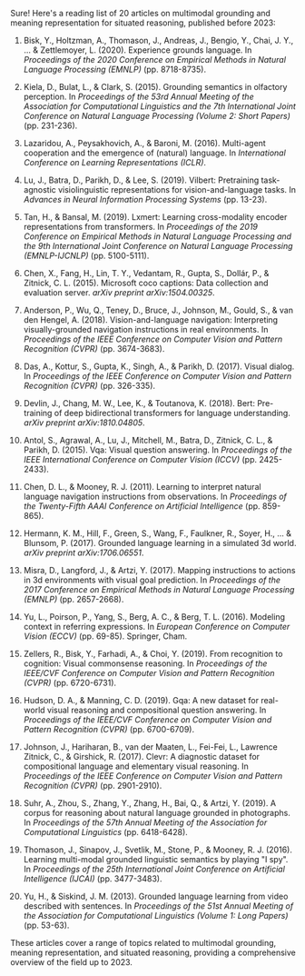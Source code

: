Sure! Here's a reading list of 20 articles on multimodal grounding and meaning representation for situated reasoning, published before 2023:

1. Bisk, Y., Holtzman, A., Thomason, J., Andreas, J., Bengio, Y., Chai, J. Y., ... & Zettlemoyer, L. (2020). Experience grounds language. In *Proceedings of the 2020 Conference on Empirical Methods in Natural Language Processing (EMNLP)* (pp. 8718-8735).

2. Kiela, D., Bulat, L., & Clark, S. (2015). Grounding semantics in olfactory perception. In *Proceedings of the 53rd Annual Meeting of the Association for Computational Linguistics and the 7th International Joint Conference on Natural Language Processing (Volume 2: Short Papers)* (pp. 231-236).

3. Lazaridou, A., Peysakhovich, A., & Baroni, M. (2016). Multi-agent cooperation and the emergence of (natural) language. In *International Conference on Learning Representations (ICLR)*.

4. Lu, J., Batra, D., Parikh, D., & Lee, S. (2019). Vilbert: Pretraining task-agnostic visiolinguistic representations for vision-and-language tasks. In *Advances in Neural Information Processing Systems* (pp. 13-23).

5. Tan, H., & Bansal, M. (2019). Lxmert: Learning cross-modality encoder representations from transformers. In *Proceedings of the 2019 Conference on Empirical Methods in Natural Language Processing and the 9th International Joint Conference on Natural Language Processing (EMNLP-IJCNLP)* (pp. 5100-5111).

6. Chen, X., Fang, H., Lin, T. Y., Vedantam, R., Gupta, S., Dollár, P., & Zitnick, C. L. (2015). Microsoft coco captions: Data collection and evaluation server. *arXiv preprint arXiv:1504.00325*.

7. Anderson, P., Wu, Q., Teney, D., Bruce, J., Johnson, M., Gould, S., & van den Hengel, A. (2018). Vision-and-language navigation: Interpreting visually-grounded navigation instructions in real environments. In *Proceedings of the IEEE Conference on Computer Vision and Pattern Recognition (CVPR)* (pp. 3674-3683).

8. Das, A., Kottur, S., Gupta, K., Singh, A., & Parikh, D. (2017). Visual dialog. In *Proceedings of the IEEE Conference on Computer Vision and Pattern Recognition (CVPR)* (pp. 326-335).

9. Devlin, J., Chang, M. W., Lee, K., & Toutanova, K. (2018). Bert: Pre-training of deep bidirectional transformers for language understanding. *arXiv preprint arXiv:1810.04805*.

10. Antol, S., Agrawal, A., Lu, J., Mitchell, M., Batra, D., Zitnick, C. L., & Parikh, D. (2015). Vqa: Visual question answering. In *Proceedings of the IEEE International Conference on Computer Vision (ICCV)* (pp. 2425-2433).

11. Chen, D. L., & Mooney, R. J. (2011). Learning to interpret natural language navigation instructions from observations. In *Proceedings of the Twenty-Fifth AAAI Conference on Artificial Intelligence* (pp. 859-865).

12. Hermann, K. M., Hill, F., Green, S., Wang, F., Faulkner, R., Soyer, H., ... & Blunsom, P. (2017). Grounded language learning in a simulated 3d world. *arXiv preprint arXiv:1706.06551*.

13. Misra, D., Langford, J., & Artzi, Y. (2017). Mapping instructions to actions in 3d environments with visual goal prediction. In *Proceedings of the 2017 Conference on Empirical Methods in Natural Language Processing (EMNLP)* (pp. 2657-2668).

14. Yu, L., Poirson, P., Yang, S., Berg, A. C., & Berg, T. L. (2016). Modeling context in referring expressions. In *European Conference on Computer Vision (ECCV)* (pp. 69-85). Springer, Cham.

15. Zellers, R., Bisk, Y., Farhadi, A., & Choi, Y. (2019). From recognition to cognition: Visual commonsense reasoning. In *Proceedings of the IEEE/CVF Conference on Computer Vision and Pattern Recognition (CVPR)* (pp. 6720-6731).

16. Hudson, D. A., & Manning, C. D. (2019). Gqa: A new dataset for real-world visual reasoning and compositional question answering. In *Proceedings of the IEEE/CVF Conference on Computer Vision and Pattern Recognition (CVPR)* (pp. 6700-6709).

17. Johnson, J., Hariharan, B., van der Maaten, L., Fei-Fei, L., Lawrence Zitnick, C., & Girshick, R. (2017). Clevr: A diagnostic dataset for compositional language and elementary visual reasoning. In *Proceedings of the IEEE Conference on Computer Vision and Pattern Recognition (CVPR)* (pp. 2901-2910).

18. Suhr, A., Zhou, S., Zhang, Y., Zhang, H., Bai, Q., & Artzi, Y. (2019). A corpus for reasoning about natural language grounded in photographs. In *Proceedings of the 57th Annual Meeting of the Association for Computational Linguistics* (pp. 6418-6428).

19. Thomason, J., Sinapov, J., Svetlik, M., Stone, P., & Mooney, R. J. (2016). Learning multi-modal grounded linguistic semantics by playing "I spy". In *Proceedings of the 25th International Joint Conference on Artificial Intelligence (IJCAI)* (pp. 3477-3483).

20. Yu, H., & Siskind, J. M. (2013). Grounded language learning from video described with sentences. In *Proceedings of the 51st Annual Meeting of the Association for Computational Linguistics (Volume 1: Long Papers)* (pp. 53-63).

These articles cover a range of topics related to multimodal grounding, meaning representation, and situated reasoning, providing a comprehensive overview of the field up to 2023.